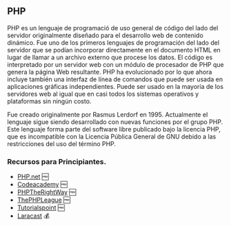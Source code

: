## PHP
PHP es un lenguaje de programació de uso general de código del lado del servidor originalmente diseñado para el desarrollo web de contenido dinámico. Fue uno de los primeros lenguajes de programación del lado del servidor que se podían incorporar directamente en el documento HTML en lugar de llamar a un archivo externo que procese los datos. El código es interpretado por un servidor web con un módulo de procesador de PHP que genera la página Web resultante. PHP ha evolucionado por lo que ahora incluye también una interfaz de línea de comandos que puede ser usada en aplicaciones gráficas independientes. Puede ser usado en la mayoría de los servidores web al igual que en casi todos los sistemas operativos y plataformas sin ningún costo.

Fue creado originalmente por Rasmus Lerdorf en 1995. Actualmente el lenguaje sigue siendo desarrollado con nuevas funciones por el grupo PHP. Este lenguaje forma parte del software libre publicado bajo la licencia PHP, que es incompatible con la Licencia Pública General de GNU debido a las restricciones del uso del término PHP.

### Recursos para Principiantes.
* [PHP.net](http://www.php.net/manual/es) :free:
* [Codeacademy](http://www.codecademy.com/tracks/php) :free:
* [PHPTheRightWay](http://www.phptherightway.com) :free:
* [ThePHPLeague](https://thephpleague.com) :free:
* [Tutorialspoint](https://www.tutorialspoint.com/php) :free:
* [Laracast](https://laracasts.com) :moneybag:
